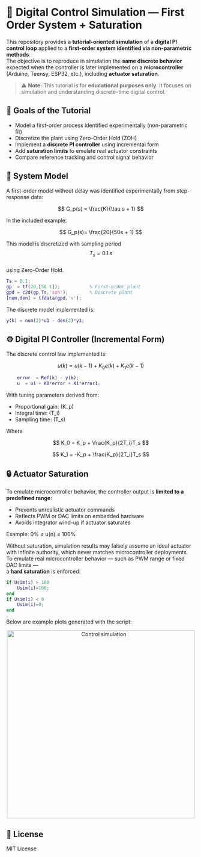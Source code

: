# 🧪 Digital Control Simulation — First Order System + Saturation

This repository provides a **tutorial-oriented simulation** of a **digital PI control loop** applied to a **first-order system identified via non-parametric methods**.  
The objective is to reproduce in simulation the **same discrete behavior** expected when the controller is later implemented on a **microcontroller** (Arduino, Teensy, ESP32, etc.), including **actuator saturation**.

> ⚠️ **Note:** This tutorial is for **educational purposes only**. It focuses on simulation and understanding discrete-time digital control.

## 🎯 Goals of the Tutorial

- Model a first-order process identified experimentally (non-parametric fit)
- Discretize the plant using Zero-Order Hold (ZOH)
- Implement a **discrete PI controller** using incremental form
- Add **saturation limits** to emulate real actuator constraints
- Compare reference tracking and control signal behavior

## 🧩 System Model

A first-order model without delay was identified experimentally from step-response data:

$$
G_p(s) = \frac{K}{\tau s + 1}
$$

In the included example:

$$
G_p(s)= \frac{20}{50s + 1}
$$

This model is discretized with sampling period  
$$T_s = 0.1\,s$$  
using Zero-Order Hold.

```matlab
Ts = 0.1;
gp  = tf(20,[50 1]);           % First-order plant
gpd = c2d(gp,Ts,'zoh');        % Discrete plant
[num,den] = tfdata(gpd,'v');
```
The discrete model implemented is:

```matlab
y(k) = num(2)*u1 - den(2)*y1;
```

## ⚙️ Digital PI Controller (Incremental Form)

The discrete control law implemented is:

$$
u(k)=u(k-1)+K_0 e(k)+K_1 e(k-1)
$$

```matlab
    error  = Ref(k) - y(k);
    u  = u1 + K0*error + K1*error1;
```


With tuning parameters derived from:
- Proportional gain: \(K_p\)
- Integral time: \(T_i\)
- Sampling time: \(T_s\)

Where

$$
K_0 = K_p + \frac{K_p}{2T_i}T_s
$$

$$
K_1 = -K_p + \frac{K_p}{2T_i}T_s
$$


## 🔒 Actuator Saturation
To emulate microcontroller behavior, the controller output is **limited to a predefined range**:

- Prevents unrealistic actuator commands  
- Reflects PWM or DAC limits on embedded hardware  
- Avoids integrator wind-up if actuator saturates

Example: 0% ≤ u(n) ≤ 100%

Without saturation, simulation results may falsely assume an ideal actuator with infinite authority, which never matches microcontroller deployments.
To emulate real microcontroller behavior — such as PWM range or fixed DAC limits —  
a **hard saturation** is enforced:

```matlab
if Usim(i) > 100
    Usim(i)=100;
end
if Usim(i) < 0
    Usim(i)=0;
end
```

Below are example plots generated with the script:

<p align="center">
<img width="500" alt="Control simulation" src="https://github.com/user-attachments/assets/f208de9a-0f46-4059-af58-50642f70e590" />
</p>

## 📜 License
MIT License

